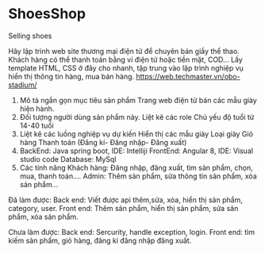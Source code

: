 # ShoesShop
Selling shoes

Hãy lập trình web site thương mại điện tử để chuyên bán giầy thể thao. 
Khách hàng có thể thanh toán bằng ví điện tử hoặc tiền mặt, COD... 
Lấy template HTML, CSS ở đây cho nhanh, tập trung vào lập trình nghiệp vụ hiển thị thông tin hàng, mua bán hàng. https://web.techmaster.vn/obo-stadium/

1. Mô tả ngắn gọn mục tiêu sản phẩm
    Trang web điện tử bán các mẫu giày hiện hành.
2. Đối tượng người dùng sản phẩm này. Liệt kê các role
    Chủ yếu độ tuổi từ 14-40 tuổi
3. Liệt kê các luồng nghiệp vụ dự kiến
    Hiển thị các mẫu giày
    Loại giày
    Giỏ hàng
    Thanh toán (Đăng kí- Đăng nhập- Đăng xuất)
4. BackEnd: Java spring boot, IDE: Intelliji
   FrontEnd: Angular 8, IDE: Visual studio code
   Database: MySql
5. Các tính năng
    Khách hàng: Đăng nhập, đăng xuất, tìm sản phẩm, chọn, mua, thanh toán....
    Admin: Thêm sản phẩm, sửa thông tin sản phẩm, xóa sản phẩm...

Đã làm được: 
	Back end: Viết được api thêm,sửa, xóa, hiển thị sản phẩm, category, user.
	Front end: Thêm sản phẩm, hiển thị sản phẩm, sửa sản phẩm, xóa sản phẩm.

Chưa làm được:
	Back end: Sercurity, handle exception, login.
	Front end:  tìm kiếm sản phẩm, giỏ hàng, đăng kí đăng nhập đăng xuất.
